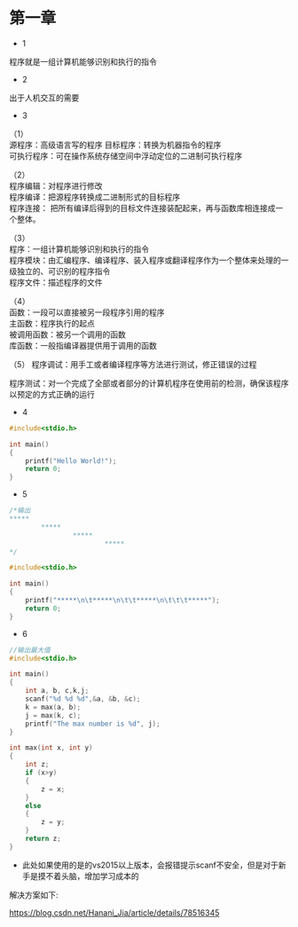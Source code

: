 # 第一章

* 1

程序就是一组计算机能够识别和执行的指令

* 2

出于人机交互的需要  

* 3

（1）  
源程序：高级语言写的程序
目标程序：转换为机器指令的程序  
可执行程序：可在操作系统存储空间中浮动定位的二进制可执行程序  

（2）  
程序编辑：对程序进行修改  
程序编译：把源程序转换成二进制形式的目标程序  
程序连接： 把所有编译后得到的目标文件连接装配起来，再与函数库相连接成一个整体。  

（3）  
程序：一组计算机能够识别和执行的指令  
程序模块：由汇编程序、编译程序、装入程序或翻译程序作为一个整体来处理的一级独立的、可识别的程序指令  
程序文件：描述程序的文件  

（4）  
函数：一段可以直接被另一段程序引用的程序  
主函数：程序执行的起点  
被调用函数：被另一个调用的函数  
库函数：一般指编译器提供用于调用的函数  

（5）
程序调试：用手工或者编译程序等方法进行测试，修正错误的过程  

程序测试：对一个完成了全部或者部分的计算机程序在使用前的检测，确保该程序以预定的方式正确的运行  

* 4

~~~C
#include<stdio.h>

int main()
{
    printf("Hello World!");
    return 0;
}  
~~~

* 5

~~~C
/*输出
*****
        *****
                *****
                        *****
*/

#include<stdio.h>

int main()
{
    printf("*****\n\t*****\n\t\t*****\n\t\t\t*****");
    return 0;
}
~~~

* 6

~~~C
//输出最大值
#include<stdio.h>

int main()
{
    int a, b, c,k,j;
    scanf("%d %d %d",&a, &b, &c);
    k = max(a, b);
    j = max(k, c);
    printf("The max number is %d", j);
}

int max(int x, int y)
{
    int z;
    if (x>y)
    {
        z = x;
    }
    else
    {
        z = y;
    }
    return z;
}
~~~

* 此处如果使用的是的vs2015以上版本，会报错提示scanf不安全，但是对于新手是摸不着头脑，增加学习成本的

解决方案如下:  

<https://blog.csdn.net/Hanani_Jia/article/details/78516345>
